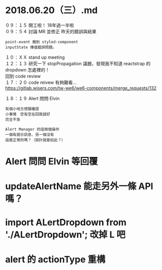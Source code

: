 # 2018.06.20（三）.md

０９：１５ 開工啦！ 18年過一半啦  
０９：５４ 討論 MR 並修正 昨天的錯誤與結果  
```
point-event 搬到 styled-component
inputState 傳值錯誤問題。
```
１０：ＸＸ stand up meeting  
１２：１３ 研究一下 stopPropagation 議題，發現我不知道 reactstrap 的 dropdown 怎處裡的！  
回到 code review  
１７：２０ code reivew 有夠難看...    
https://gitlab.wisers.com/tw-we6/we6-components/merge_requests/132

１８：１９ Alert 問問 Elvin  
```
有個小地方想跟確認
小事情　您有空在回我就好
完全不急

Alert Manager 的這兩個操作
一個有提示訊息、另一個沒有
這是正常的嗎？（設計就是如此？）
```
# Alert 問問 Elvin  等回覆
# updateAlertName 能走另外一條 API 嗎？ 
# import ALertDropdown from './ALertDropdown';  改掉 L 吧
# alert 的 actionType 重構
